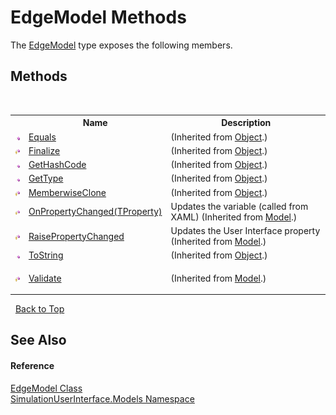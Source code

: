 # EdgeModel Methods
 

The <a href="bdd3bb41-78af-06cb-96ea-1908376a08fe">EdgeModel</a> type exposes the following members.


## Methods
&nbsp;<table><tr><th></th><th>Name</th><th>Description</th></tr><tr><td>![Public method](media/pubmethod.gif "Public method")</td><td><a href="http://msdn2.microsoft.com/en-us/library/bsc2ak47" target="_blank">Equals</a></td><td> (Inherited from <a href="http://msdn2.microsoft.com/en-us/library/e5kfa45b" target="_blank">Object</a>.)</td></tr><tr><td>![Protected method](media/protmethod.gif "Protected method")</td><td><a href="http://msdn2.microsoft.com/en-us/library/4k87zsw7" target="_blank">Finalize</a></td><td> (Inherited from <a href="http://msdn2.microsoft.com/en-us/library/e5kfa45b" target="_blank">Object</a>.)</td></tr><tr><td>![Public method](media/pubmethod.gif "Public method")</td><td><a href="http://msdn2.microsoft.com/en-us/library/zdee4b3y" target="_blank">GetHashCode</a></td><td> (Inherited from <a href="http://msdn2.microsoft.com/en-us/library/e5kfa45b" target="_blank">Object</a>.)</td></tr><tr><td>![Public method](media/pubmethod.gif "Public method")</td><td><a href="http://msdn2.microsoft.com/en-us/library/dfwy45w9" target="_blank">GetType</a></td><td> (Inherited from <a href="http://msdn2.microsoft.com/en-us/library/e5kfa45b" target="_blank">Object</a>.)</td></tr><tr><td>![Protected method](media/protmethod.gif "Protected method")</td><td><a href="http://msdn2.microsoft.com/en-us/library/57ctke0a" target="_blank">MemberwiseClone</a></td><td> (Inherited from <a href="http://msdn2.microsoft.com/en-us/library/e5kfa45b" target="_blank">Object</a>.)</td></tr><tr><td>![Protected method](media/protmethod.gif "Protected method")</td><td><a href="b5252d2d-7b55-43e8-ef1e-29f59398a737">OnPropertyChanged(TProperty)</a></td><td>
Updates the variable (called from XAML)
 (Inherited from <a href="d1bc9265-c35d-6d47-b537-7d1e1034dd46">Model</a>.)</td></tr><tr><td>![Protected method](media/protmethod.gif "Protected method")</td><td><a href="c94d4f78-3dfd-3bb4-42be-8d161806bf24">RaisePropertyChanged</a></td><td>
Updates the User Interface property
 (Inherited from <a href="d1bc9265-c35d-6d47-b537-7d1e1034dd46">Model</a>.)</td></tr><tr><td>![Public method](media/pubmethod.gif "Public method")</td><td><a href="http://msdn2.microsoft.com/en-us/library/7bxwbwt2" target="_blank">ToString</a></td><td> (Inherited from <a href="http://msdn2.microsoft.com/en-us/library/e5kfa45b" target="_blank">Object</a>.)</td></tr><tr><td>![Protected method](media/protmethod.gif "Protected method")</td><td><a href="9270cb2f-a7d8-9913-c21c-cd2f6783d8c2">Validate</a></td><td>

 (Inherited from <a href="d1bc9265-c35d-6d47-b537-7d1e1034dd46">Model</a>.)</td></tr></table>&nbsp;
<a href="#edgemodel-methods">Back to Top</a>

## See Also


#### Reference
<a href="bdd3bb41-78af-06cb-96ea-1908376a08fe">EdgeModel Class</a><br /><a href="65763977-2250-51c1-3f4f-8c5da206e5aa">SimulationUserInterface.Models Namespace</a><br />